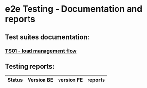 # e2e Testing - Documentation and reports

## Test suites documentation:

### [TS01 - load management flow](docs/ts01.md)


## Testing reports:

| Status | Version BE | version FE | reports |
|----------|----------|----------|----------|
